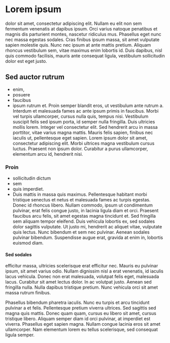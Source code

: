 # Lorem ipsum

dolor sit amet, consectetur adipiscing elit. Nullam eu elit non sem fermentum venenatis at dapibus ipsum. Orci varius natoque penatibus et magnis dis parturient montes, nascetur ridiculus mus. Phasellus eget nunc nec massa egestas sodales. Cras finibus ipsum massa, sit amet vulputate sapien molestie quis. Nunc nec ipsum at ante mattis pretium. Aliquam rhoncus vestibulum sem, vitae maximus enim lobortis id. Duis dapibus, nisl quis commodo facilisis, mauris ante consequat ligula, vestibulum sollicitudin dolor est eget justo.

## Sed auctor rutrum

- enim, 
- posuere 
- faucibus 
- ipsum rutrum et. Proin semper blandit eros, ut vestibulum ante rutrum a. Interdum et malesuada fames ac ante ipsum primis in faucibus. Morbi vel turpis ullamcorper, cursus nulla quis, tempus nisi. Vestibulum suscipit felis sed ipsum porta, id semper nulla fringilla. Duis ultricies mollis lorem. Integer vel consectetur elit. Sed hendrerit arcu in massa porttitor, vitae varius magna mattis. Mauris felis sapien, finibus nec iaculis ut, pellentesque eget sapien. Lorem ipsum dolor sit amet, consectetur adipiscing elit. Morbi ultrices magna vestibulum cursus luctus. Praesent non ipsum dolor. Curabitur a purus ullamcorper, elementum arcu id, hendrerit nisi.

### Proin
+ sollicitudin dictum 
+ sem 
+ quis imperdiet. 
+ Duis mattis
in massa quis maximus. Pellentesque habitant morbi tristique senectus et netus et malesuada fames ac turpis egestas. Donec id rhoncus libero. Nullam commodo, ipsum ut condimentum pulvinar, erat felis congue justo, in lacinia ligula diam et orci. Praesent faucibus arcu felis, sit amet egestas magna tincidunt et. Sed fringilla sem aliquam tempor eleifend. Duis vehicula lobortis ex, sed sodales dolor sagittis vulputate. Ut justo mi, hendrerit ac aliquet vitae, vulputate quis lectus. Nunc bibendum et sem nec pulvinar. Aenean sodales pulvinar bibendum. Suspendisse augue erat, gravida at enim in, lobortis euismod diam.

#### Sed sodales 
efficitur massa, ultricies scelerisque erat efficitur nec. Mauris eu pulvinar ipsum, sit amet varius odio. Nullam dignissim nisl a erat venenatis, id iaculis lacus vehicula. Donec non erat malesuada, volutpat felis eget, malesuada lacus. Curabitur sit amet lectus dolor. In ac volutpat justo. Aenean sed fringilla nulla. Nulla dapibus tristique pretium. Nunc vehicula orci sit amet massa rutrum finibus.

Phasellus bibendum pharetra iaculis. Nunc eu turpis et arcu tincidunt pulvinar a et felis. Pellentesque pretium viverra ultrices. Sed sagittis sed magna quis mattis. Donec quam quam, cursus eu libero sit amet, cursus tristique libero. Aliquam semper diam id orci pulvinar, at imperdiet est viverra. Phasellus eget sapien magna. Nullam congue lacinia eros sit amet ullamcorper. Nam elementum lorem eu tellus scelerisque, sed consequat ligula semper.
